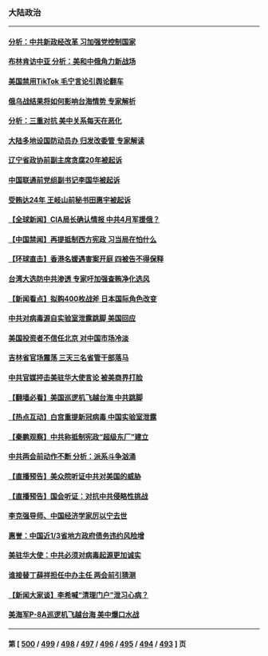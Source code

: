 ### 大陆政治
---
#### [分析：中共新政经改革 习加强党控制国家](../../pages/ncid277/n13939984.md) 
#### [布林肯访中亚 分析：美和中俄角力新战场](../../pages/ncid277/n13940139.md) 
#### [美国禁用TikTok  毛宁言论引舆论翻车](../../pages/ncid277/n13940092.md) 
#### [俄乌战结果将如何影响台海情势 专家解析](../../pages/ncid277/n13939940.md) 
#### [分析：三重对抗 美中关系每天在恶化](../../pages/ncid277/n13940095.md) 
#### [大陆多地设国防动员办 归发改委管 专家解读](../../pages/ncid277/n13939763.md) 
#### [辽宁省政协前副主席贪腐20年被起诉](../../pages/ncid277/n13940014.md) 
#### [中国联通前党组副书记李国华被起诉](../../pages/ncid277/n13940000.md) 
#### [受贿达24年 王岐山前秘书田惠宇被起诉](../../pages/ncid277/n13939969.md) 
#### [【全球新闻】CIA局长确认情报 中共4月军援俄？](../../pages/ncid277/n13939980.md) 
#### [【中国禁闻】再提抵制西方宪政 习当局在怕什么](../../pages/ncid277/n13939486.md) 
#### [【环球直击】香港名媛遇害案开庭 四被告不得保释](../../pages/ncid277/n13939595.md) 
#### [台湾大选防中共渗透 专家吁加强查贿净化选风](../../pages/ncid277/n13938523.md) 
#### [【新闻看点】拟购400枚战斧 日本国际角色改变](../../pages/ncid277/n13939604.md) 
#### [中共对病毒源自实验室泄露跳脚 美国回应](../../pages/ncid277/n13939853.md) 
#### [美国投资者不信任北京 对中国市场冷淡](../../pages/ncid277/n13939811.md) 
#### [吉林省官场震荡 三天三名省管干部落马](../../pages/ncid277/n13939851.md) 
#### [中共官媒抨击美驻华大使言论 被美商界打脸](../../pages/ncid277/n13939767.md) 
#### [【翻墙必看】美国巡逻机飞越台海 中共跳脚](../../pages/ncid277/n13939791.md) 
#### [【热点互动】白宫重提新冠病毒 中国实验室泄露](../../pages/ncid277/n13939632.md) 
#### [【秦鹏观察】中共称抵制宪政“超级东厂”建立](../../pages/ncid277/n13939636.md) 
#### [中共两会前动作不断 分析：派系斗争汹涌](../../pages/ncid277/n13939615.md) 
#### [【直播预告】美众院听证中共对美国的威胁](../../pages/ncid277/n13939580.md) 
#### [【直播预告】国会听证：对抗中共侵略性挑战](../../pages/ncid277/n13939583.md) 
#### [李克强导师、中国经济学家厉以宁去世](../../pages/ncid277/n13939530.md) 
#### [惠誉：中国近1/3省地方政府债务违约风险增](../../pages/ncid277/n13939571.md) 
#### [美驻华大使：中共必须对病毒起源更加诚实](../../pages/ncid277/n13939559.md) 
#### [谁接替丁薛祥担任中办主任 两会前引猜测](../../pages/ncid277/n13939535.md) 
#### [【新闻大家谈】李希喊“清理门户”泄习心病？](../../pages/ncid277/n13939474.md) 
#### [美海军P-8A巡逻机飞越台海 美中爆口水战](../../pages/ncid277/n13939498.md) 

---
#### 第 [ [500](./500.md) / [499](./499.md) / [498](./498.md) / [497](./497.md) / [496](./496.md) / [495](./495.md) / [494](./494.md) / [493](./493.md) ] 页
